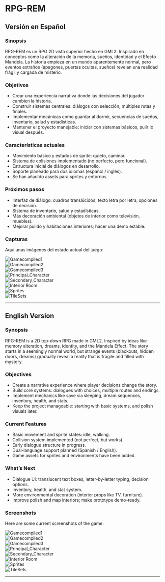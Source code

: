 # RPG-REM
## Versión en Español

### Sinopsis  
RPG-REM es un RPG 2D vista superior hecho en GML2. Inspirado en conceptos como la alteración de la memoria, sueños, identidad y el Efecto Mandela. La historia empieza en un mundo aparentemente normal, pero eventos extraños (apagones, puertas ocultas, sueños) revelan una realidad frágil y cargada de misterio.

### Objetivos  
- Crear una experiencia narrativa donde las decisiones del jugador cambien la historia.  
- Construir sistemas centrales: diálogos con selección, múltiples rutas y finales.  
- Implementar mecánicas como guardar al dormir, secuencias de sueños, inventario, salud y estadísticas.  
- Mantener el proyecto manejable: iniciar con sistemas básicos, pulir lo visual después.

### Características actuales  
- Movimiento básico y estados de sprite: quieto, caminar.  
- Sistema de colisiones implementado (no perfecto, pero funcional).  
- Estructura inicial de diálogos en desarrollo.  
- Soporte planeado para dos idiomas (español / inglés).  
- Se han añadido assets para sprites y entornos.

### Próximos pasos  
- Interfaz de diálogo: cuadros translúcidos, texto letra por letra, opciones de decisión.  
- Sistema de inventario, salud y estadísticas.  
- Más decoración ambiental (objetos de interior como televisión, muebles).  
- Mejorar pulido y habitaciones interiores; hacer una demo estable.

### Capturas  

Aquí unas imágenes del estado actual del juego:

![Gamecompiled1](https://github.com/Khal3201/RPG-REM/blob/5ac55180b7a42c111c70d77597cf2abfeb8e7278/Images_REM/Gamecompiled_1.png)  
![Gamecompiled2](https://github.com/Khal3201/RPG-REM/blob/5ac55180b7a42c111c70d77597cf2abfeb8e7278/Images_REM/Gamecompiled_2.png)  
![Gamecompiled3](https://github.com/Khal3201/RPG-REM/blob/5ac55180b7a42c111c70d77597cf2abfeb8e7278/Images_REM/Gamecompiled_3.png)  
![Principal_Character](https://github.com/Khal3201/RPG-REM/blob/5ac55180b7a42c111c70d77597cf2abfeb8e7278/Images_REM/ZielCharacter.png)  
![Secondary_Character](https://github.com/Khal3201/RPG-REM/blob/5ac55180b7a42c111c70d77597cf2abfeb8e7278/Images_REM/ElizaCharacter.png)  
![Interior Room](https://github.com/Khal3201/RPG-REM/blob/5ac55180b7a42c111c70d77597cf2abfeb8e7278/Images_REM/ZielRoom.png)  
![Sprites](https://github.com/Khal3201/RPG-REM/blob/5ac55180b7a42c111c70d77597cf2abfeb8e7278/Images_REM/Sprites.png)  
![TileSets](https://github.com/Khal3201/RPG-REM/blob/5ac55180b7a42c111c70d77597cf2abfeb8e7278/Images_REM/Tilesets.png)  


---
## English Version

### Synopsis  
RPG-REM is a 2D top-down RPG made in GML2. Inspired by ideas like memory alteration, dreams, identity, and the Mandela Effect. The story starts in a seemingly normal world, but strange events (blackouts, hidden doors, dreams) gradually reveal a reality that is fragile and filled with mystery.

### Objectives  
- Create a narrative experience where player decisions change the story.  
- Build core systems: dialogues with choices, multiple routes and endings.  
- Implement mechanics like save via sleeping, dream sequences, inventory, health, and stats.  
- Keep the project manageable: starting with basic systems, and polish visuals later.

### Current Features  
- Basic movement and sprite states: idle, walking.  
- Collision system implemented (not perfect, but works).  
- Early dialogue structure in progress.  
- Dual-language support planned (Spanish / English).  
- Game assets for sprites and environments have been added.

### What’s Next  
- Dialogue UI: translucent text boxes, letter-by-letter typing, decision options.  
- Inventory, health, and stat system.  
- More environmental decoration (interior props like TV, furniture).  
- Improve polish and map interiors; make prototype demo-ready.

### Screenshots  

Here are some current screenshots of the game:

![Gamecompiled1](https://github.com/Khal3201/RPG-REM/blob/5ac55180b7a42c111c70d77597cf2abfeb8e7278/Images_REM/Gamecompiled_1.png)  
![Gamecompiled2](https://github.com/Khal3201/RPG-REM/blob/5ac55180b7a42c111c70d77597cf2abfeb8e7278/Images_REM/Gamecompiled_2.png)  
![Gamecompiled3](https://github.com/Khal3201/RPG-REM/blob/5ac55180b7a42c111c70d77597cf2abfeb8e7278/Images_REM/Gamecompiled_3.png)  
![Principal_Character](https://github.com/Khal3201/RPG-REM/blob/5ac55180b7a42c111c70d77597cf2abfeb8e7278/Images_REM/ZielCharacter.png)  
![Secondary_Character](https://github.com/Khal3201/RPG-REM/blob/5ac55180b7a42c111c70d77597cf2abfeb8e7278/Images_REM/ElizaCharacter.png)  
![Interior Room](https://github.com/Khal3201/RPG-REM/blob/5ac55180b7a42c111c70d77597cf2abfeb8e7278/Images_REM/ZielRoom.png)  
![Sprites](https://github.com/Khal3201/RPG-REM/blob/5ac55180b7a42c111c70d77597cf2abfeb8e7278/Images_REM/Sprites.png)  
![TileSets](https://github.com/Khal3201/RPG-REM/blob/5ac55180b7a42c111c70d77597cf2abfeb8e7278/Images_REM/Tilesets.png)  

---
